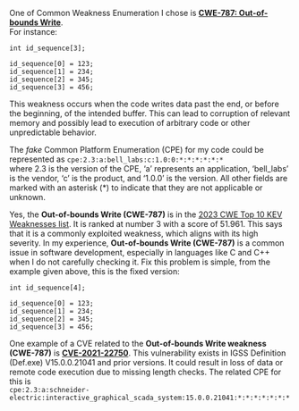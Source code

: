 One of Common Weakness Enumeration I chose is [**CWE-787: Out-of-bounds Write**](https://cwe.mitre.org/data/definitions/787.html). <br/> For instance: 
```
int id_sequence[3];

id_sequence[0] = 123;
id_sequence[1] = 234;
id_sequence[2] = 345;
id_sequence[3] = 456;
```
This weakness occurs when the code writes data past the end, or before the beginning, of the intended buffer. This can lead to corruption of relevant memory and possibly lead to execution of arbitrary code or other unpredictable behavior.

The _fake_ Common Platform Enumeration (CPE) for my code could be represented as
`cpe:2.3:a:bell_labs:c:1.0:0:*:*:*:*:*:*` <br/> 
where 2.3 is the version of the CPE, ‘a’ represents an application, ‘bell_labs’ is the vendor, ‘c’ is the product, and ‘1.0.0’ is the version. All other fields are marked with an asterisk (*) to indicate that they are not applicable or unknown. 

Yes, the **Out-of-bounds Write (CWE-787)** is in the [2023 CWE Top 10 KEV Weaknesses list](https://cwe.mitre.org/top25/archive/2023/2023_kev_list.html). It is ranked at number 3 with a score of 51.961. This says that it is a commonly exploited weakness, which aligns with its high severity. In my experience, **Out-of-bounds Write (CWE-787)** is a common issue in software development, especially in languages like C and C++ when I do not carefully checking it. Fix this problem is simple, from the example given above, this is the fixed version:
```
int id_sequence[4];

id_sequence[0] = 123;
id_sequence[1] = 234;
id_sequence[2] = 345;
id_sequence[3] = 456;
```

One example of a CVE related to the **Out-of-bounds Write weakness (CWE-787)** is [**CVE-2021-22750**](https://nvd.nist.gov/vuln/detail/CVE-2021-22750). This vulnerability exists in IGSS Definition (Def.exe) V15.0.0.21041 and prior versions. It could result in loss of data or remote code execution due to missing length checks. The related CPE for this is <br/>`cpe:2.3:a:schneider-electric:interactive_graphical_scada_system:15.0.0.21041:*:*:*:*:*:*:*`

